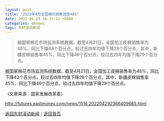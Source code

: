```yaml
---
layout: post
title: "2022年4月全国棉花销售进度48%"
date: 2022-04-29 16:25:12 +0800
categories: emnews
tags: 东财滚动新闻
---
```

> 据国家棉花市场监测系统数据，截至4月21日，全国加工皮棉销售率为48%，同比下降43个百分点，较过去四年均值下降28个百分点，其中，新疆皮棉销售率45%，同比下降46个百分点，较过去四年均值下降29个百分点。

<p>据国家棉花市场监测系统数据，截至4月21日，全国加工皮棉销售率为48%，同比下降43个百分点，较过去四年均值下降28个百分点，其中，新疆皮棉销售率45%，同比下降46个百分点，较过去四年均值下降29个百分点。</p><p class="em_media">（文章来源：国家发展改革委）</p>

<http://futures.eastmoney.com/news/1516,202204292366409665.html>

[返回东财滚动新闻](//finews.withounder.com/emnews/)｜[返回首页](//finews.withounder.com/)